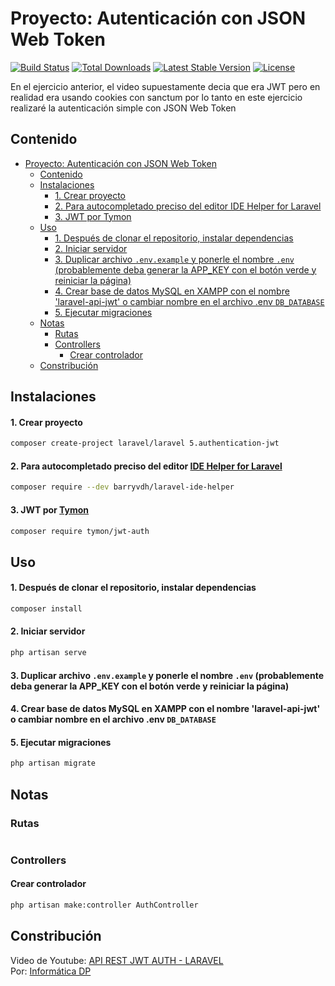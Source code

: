 # Proyecto: Autenticación con JSON Web Token

<a href="https://github.com/laravel/framework/actions"><img src="https://github.com/laravel/framework/workflows/tests/badge.svg" alt="Build Status"></a>
<a href="https://packagist.org/packages/laravel/framework"><img src="https://img.shields.io/packagist/dt/laravel/framework" alt="Total Downloads"></a>
<a href="https://packagist.org/packages/laravel/framework"><img src="https://img.shields.io/packagist/v/laravel/framework" alt="Latest Stable Version"></a>
<a href="https://packagist.org/packages/laravel/framework"><img src="https://img.shields.io/packagist/l/laravel/framework" alt="License"></a>

En el ejercicio anterior, el video supuestamente decia que era JWT pero en realidad era usando cookies con sanctum por lo tanto en este ejercicio realizaré la autenticación simple con JSON Web Token

## Contenido

- [Proyecto: Autenticación con JSON Web Token](#proyecto-autenticación-con-json-web-token)
  - [Contenido](#contenido)
  - [Instalaciones](#instalaciones)
      - [1. Crear proyecto](#1-crear-proyecto)
      - [2. Para autocompletado preciso del editor IDE Helper for Laravel](#2-para-autocompletado-preciso-del-editor-ide-helper-for-laravel)
      - [3. JWT por Tymon](#3-jwt-por-tymon)
  - [Uso](#uso)
      - [1. Después de clonar el repositorio, instalar dependencias](#1-después-de-clonar-el-repositorio-instalar-dependencias)
      - [2. Iniciar servidor](#2-iniciar-servidor)
      - [3. Duplicar archivo `.env.example` y ponerle el nombre `.env` (probablemente deba generar la APP\_KEY con el botón verde y reiniciar la página)](#3-duplicar-archivo-envexample-y-ponerle-el-nombre-env-probablemente-deba-generar-la-app_key-con-el-botón-verde-y-reiniciar-la-página)
      - [4. Crear base de datos MySQL en XAMPP con el nombre 'laravel-api-jwt' o cambiar nombre en el archivo .env `DB_DATABASE`](#4-crear-base-de-datos-mysql-en-xampp-con-el-nombre-laravel-api-jwt-o-cambiar-nombre-en-el-archivo-env-db_database)
      - [5. Ejecutar migraciones](#5-ejecutar-migraciones)
  - [Notas](#notas)
    - [Rutas](#rutas)
    - [Controllers](#controllers)
      - [Crear controlador](#crear-controlador)
  - [Constribución](#constribución)

## Instalaciones

#### 1. Crear proyecto

```bash
composer create-project laravel/laravel 5.authentication-jwt
```

#### 2. Para autocompletado preciso del editor [IDE Helper for Laravel](https://github.com/barryvdh/laravel-ide-helper)

```bash
composer require --dev barryvdh/laravel-ide-helper
```

#### 3. JWT por [Tymon](https://jwt-auth.readthedocs.io/en/develop/)

```bash
composer require tymon/jwt-auth
```

## Uso

#### 1. Después de clonar el repositorio, instalar dependencias

```bash
composer install
```

#### 2. Iniciar servidor

```bash
php artisan serve
```

#### 3. Duplicar archivo `.env.example` y ponerle el nombre `.env` (probablemente deba generar la APP_KEY con el botón verde y reiniciar la página)


#### 4. Crear base de datos MySQL en XAMPP con el nombre 'laravel-api-jwt' o cambiar nombre en el archivo .env `DB_DATABASE`

#### 5. Ejecutar migraciones

```bash
php artisan migrate
```

## Notas

### Rutas

```php

```

### Controllers

#### Crear controlador

```bash
php artisan make:controller AuthController
```

## Constribución

Video de Youtube: [API REST JWT AUTH - LARAVEL](https://youtu.be/kP2N_eEv-iA)  
Por: [Informática DP](https://www.youtube.com/@InformaticaDP)
